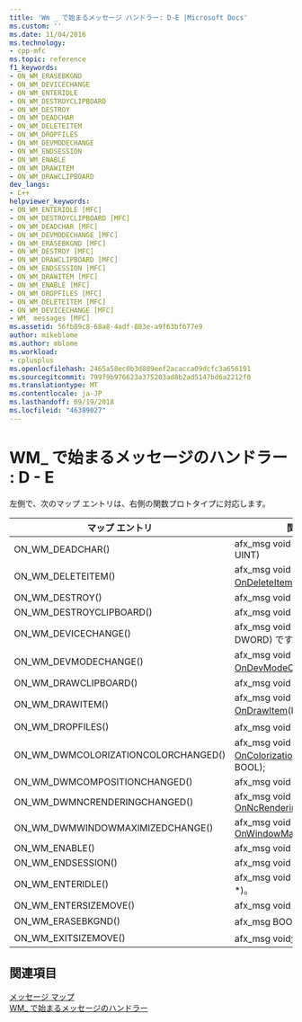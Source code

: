 ```yaml
---
title: 'Wm _ で始まるメッセージ ハンドラー: D-E |Microsoft Docs'
ms.custom: ''
ms.date: 11/04/2016
ms.technology:
- cpp-mfc
ms.topic: reference
f1_keywords:
- ON_WM_ERASEBKGND
- ON_WM_DEVICECHANGE
- ON_WM_ENTERIDLE
- ON_WM_DESTROYCLIPBOARD
- ON_WM_DESTROY
- ON_WM_DEADCHAR
- ON_WM_DELETEITEM
- ON_WM_DROPFILES
- ON_WM_DEVMODECHANGE
- ON_WM_ENDSESSION
- ON_WM_ENABLE
- ON_WM_DRAWITEM
- ON_WM_DRAWCLIPBOARD
dev_langs:
- C++
helpviewer_keywords:
- ON_WM_ENTERIDLE [MFC]
- ON_WM_DESTROYCLIPBOARD [MFC]
- ON_WM_DEADCHAR [MFC]
- ON_WM_DEVMODECHANGE [MFC]
- ON_WM_ERASEBKGND [MFC]
- ON_WM_DESTROY [MFC]
- ON_WM_DRAWCLIPBOARD [MFC]
- ON_WM_ENDSESSION [MFC]
- ON_WM_DRAWITEM [MFC]
- ON_WM_ENABLE [MFC]
- ON_WM_DROPFILES [MFC]
- ON_WM_DELETEITEM [MFC]
- ON_WM_DEVICECHANGE [MFC]
- WM_ messages [MFC]
ms.assetid: 56fb89c8-68a8-4adf-883e-a9f63bf677e9
author: mikeblome
ms.author: mblome
ms.workload:
- cplusplus
ms.openlocfilehash: 2465a58ec0b3d889eef2acacca09dcfc3a656191
ms.sourcegitcommit: 799f9b976623a375203ad8b2ad5147bd6a2212f0
ms.translationtype: MT
ms.contentlocale: ja-JP
ms.lasthandoff: 09/19/2018
ms.locfileid: "46389027"
---
```

# <a name="wm-message-handlers-d---e"></a>WM_ で始まるメッセージのハンドラー : D - E

左側で、次のマップ エントリは、右側の関数プロトタイプに対応します。

|マップ エントリ|関数プロトタイプ|
|---------------|------------------------|
|ON_WM_DEADCHAR()|afx_msg void [OnDeadChar](../../mfc/reference/cwnd-class.md#ondeadchar)(UINT, UINT, UINT)|
|ON_WM_DELETEITEM()|afx_msg void [OnDeleteItem](../../mfc/reference/cwnd-class.md#ondeleteitem)(LPDELETEITEMSTRUCT)。|
|ON_WM_DESTROY()|afx_msg void [OnDestroy](../../mfc/reference/cwnd-class.md#ondestroy)();|
|ON_WM_DESTROYCLIPBOARD()|afx_msg void [OnDestroyClipboard](../../mfc/reference/cwnd-class.md#ondestroyclipboard)();|
|ON_WM_DEVICECHANGE()|afx_msg void [OnDeviceChange](../../mfc/reference/cwnd-class.md#ondevicechange)(UINT, DWORD) です。|
|ON_WM_DEVMODECHANGE()|afx_msg void [OnDevModeChange](../../mfc/reference/cwnd-class.md#ondevmodechange)(LPSTR)。|
|ON_WM_DRAWCLIPBOARD()|afx_msg void [OnDrawClipboard](../../mfc/reference/cwnd-class.md#ondrawclipboard)();|
|ON_WM_DRAWITEM()|afx_msg void [OnDrawItem](../../mfc/reference/cwnd-class.md#ondrawitem)(LPDRAWITEMSTRUCT)。|
|ON_WM_DROPFILES()|afx_msg void [OnDropFiles](../../mfc/reference/cwnd-class.md#ondropfiles)(HDROP)。|
|ON_WM_DWMCOLORIZATIONCOLORCHANGED()|afx_msg void [OnColorizationColorChanged](../../mfc/reference/cwnd-class.md#oncolorizationcolorchanged)(DWORD、BOOL);|
|ON_WM_DWMCOMPOSITIONCHANGED()|afx_msg void [OnCompositionChanged](../../mfc/reference/cwnd-class.md#oncompositionchanged)();|
|ON_WM_DWMNCRENDERINGCHANGED()|afx_msg void [OnNcRenderingChanged](../../mfc/reference/cwnd-class.md#onncrenderingchanged)(BOOL);|
|ON_WM_DWMWINDOWMAXIMIZEDCHANGE()|afx_msg void [OnWindowMaximizedChanged](../../mfc/reference/cwnd-class.md#onwindowmaximizedchanged)(BOOL);|
|ON_WM_ENABLE()|afx_msg void [OnEnable](../../mfc/reference/cwnd-class.md#onenable)(BOOL);|
|ON_WM_ENDSESSION()|afx_msg void [OnEndSession](../../mfc/reference/cwnd-class.md#onendsession)(BOOL);|
|ON_WM_ENTERIDLE()|afx_msg void [OnEnterIdle](../../mfc/reference/cwnd-class.md#onenteridle)(UINT, CWnd *)。|
|ON_WM_ENTERSIZEMOVE()|afx_msg void [OnEnterSizeMove](../../mfc/reference/cwnd-class.md#onentersizemove)();|
|ON_WM_ERASEBKGND()|afx_msg BOOL [OnEraseBkgnd](../../mfc/reference/cwnd-class.md#onerasebkgnd)(CDC *)。|
|ON_WM_EXITSIZEMOVE()|afx_msg void[合わせて OnExitSizeMove](../../mfc/reference/cwnd-class.md#onexitsizemove)();|

## <a name="see-also"></a>関連項目

[メッセージ マップ](../../mfc/reference/message-maps-mfc.md)<br/>
[WM_ で始まるメッセージのハンドラー](../../mfc/reference/handlers-for-wm-messages.md)


